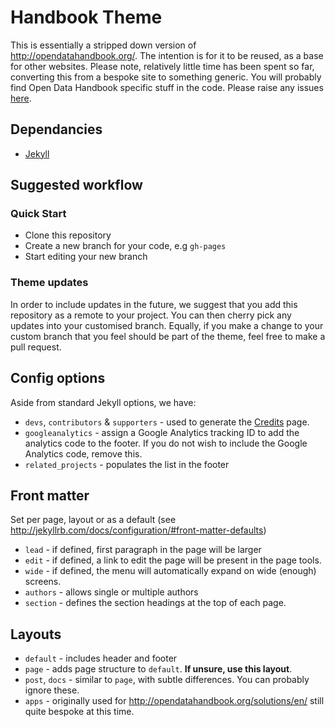 # Handbook Theme

This is essentially a stripped down version of http://opendatahandbook.org/. The intention is for it to be reused, as a base for other websites. Please note, relatively little time has been spent so far, converting this from a bespoke site to something generic. You will probably find Open Data Handbook specific stuff in the code. Please raise any issues [here](https://github.com/okfn/handbook-theme/issues).

## Dependancies

* [Jekyll](http://jekyllrb.com/)

## Suggested workflow

### Quick Start

 - Clone this repository
 - Create a new branch for your code, e.g `gh-pages`
 - Start editing your new branch

### Theme updates

In order to include updates in the future, we suggest that you add this repository as a remote to your project. You can then cherry pick any updates into your customised branch. Equally, if you make a change to your custom branch that you feel should be part of the theme, feel free to make a pull request.

## Config options

Aside from standard Jekyll options, we have:

 - `devs`, `contributors` & `supporters` - used to generate the [Credits](http://opendatahandbook.org/credits/) page.
 - `googleanalytics` - assign a Google Analytics tracking ID to add the analytics code to the footer. If you do not wish to include the Google Analytics code, remove this.
 - `related_projects` - populates the list in the footer

## Front matter

Set per page, layout or as a default (see http://jekyllrb.com/docs/configuration/#front-matter-defaults)

 - `lead` - if defined, first paragraph in the page will be larger
 - `edit` -  if defined, a link to edit the page will be present in the page tools.
 - `wide` - if defined, the menu will automatically expand on wide (enough) screens.
 - `authors` - allows single or multiple authors
 - `section` - defines the section headings at the top of each page.

## Layouts

 - `default` - includes header and footer
 - `page` - adds page structure to `default`. **If unsure, use this layout**.
 - `post`, `docs` - similar to `page`, with subtle differences. You can probably ignore these.
 - `apps` - originally used for http://opendatahandbook.org/solutions/en/ still quite bespoke at this time.
